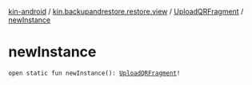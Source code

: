 [kin-android](../../index.md) / [kin.backupandrestore.restore.view](../index.md) / [UploadQRFragment](index.md) / [newInstance](./new-instance.md)

# newInstance

`open static fun newInstance(): `[`UploadQRFragment`](index.md)`!`